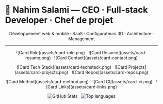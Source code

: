 # 👋 Nahim Salami — CEO · Full-stack Developer · Chef de projet

<p align="center">
  Développement web & mobile · SaaS · Configurateurs 3D · Architecture · Management
</p>

---

<p align="center">
  <!-- Row 1 -->
  ![Card Role](assets/card-role.png) &nbsp;
  ![Card Resume](assets/card-resume.png) &nbsp;
  ![Card Contact](assets/card-contact.png)
</p>

<p align="center">
  <!-- Row 2 -->
  ![Card Tech Stack](assets/card-techstack.png) &nbsp;
  ![Card Projects](assets/card-projects.png) &nbsp;
  ![Card Repos](assets/card-repos.png)
</p>

<p align="center">
  <!-- Row 3 -->
  ![Card Method](assets/card-method.png) &nbsp;
  ![Card CI](assets/card-ci.png) &nbsp;
  ![Card Links](assets/card-links.png)
</p>

<p align="center">
  <!-- GitHub widgets externes -->
  <img alt="GitHub Stats" src="https://github-readme-stats.vercel.app/api?username=nahim-salami&show_icons=true&theme=github_dark&count_private=true" />
  &nbsp;
  <img alt="Top languages" src="https://github-readme-stats.vercel.app/api/top-langs/?username=nahim-salami&layout=compact&theme=github_dark" />
</p>
